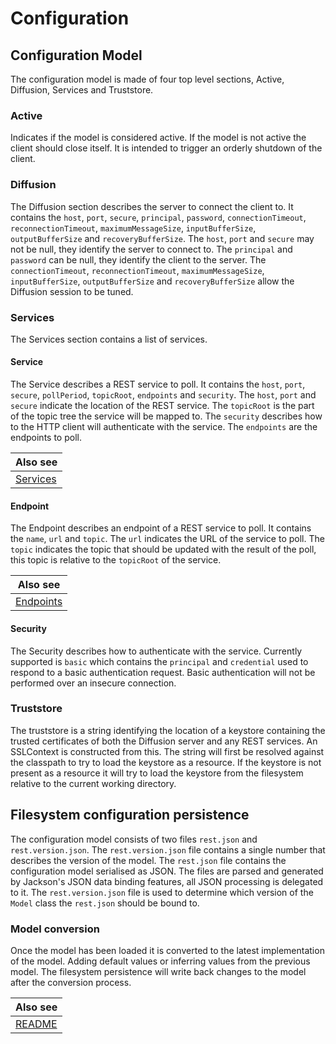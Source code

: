 # Configuration

## Configuration Model

The configuration model is made of four top level sections, Active, Diffusion, Services and Truststore.

### Active

Indicates if the model is considered active.
If the model is not active the client should close itself.
It is intended to trigger an orderly shutdown of the client.

### Diffusion

The Diffusion section describes the server to connect the client to.
It contains the `host`, `port`, `secure`, `principal`, `password`, `connectionTimeout`, `reconnectionTimeout`,
`maximumMessageSize`, `inputBufferSize`, `outputBufferSize` and `recoveryBufferSize`.
The `host`, `port` and `secure` may not be null, they identify the server to connect to.
The `principal` and `password` can be null, they identify the client to the server.
The `connectionTimeout`, `reconnectionTimeout`, `maximumMessageSize`, `inputBufferSize`, `outputBufferSize` and
`recoveryBufferSize` allow the Diffusion session to be tuned.

### Services

The Services section contains a list of services.

#### Service

The Service describes a REST service to poll.
It contains the `host`, `port`, `secure`, `pollPeriod`, `topicRoot`, `endpoints` and `security`.
The `host`, `port` and `secure` indicate the location of the REST service.
The `topicRoot` is the part of the topic tree the service will be mapped to.
The `security` describes how to the HTTP client will authenticate with the service.
The `endpoints` are the endpoints to poll.

| Also see |
| --- |
| [Services](documentation/Services.md) |

#### Endpoint

The Endpoint describes an endpoint of a REST service to poll.
It contains the `name`, `url` and `topic`.
The `url` indicates the URL of the service to poll.
The `topic` indicates the topic that should be updated with the result of the poll, this topic is relative to the
`topicRoot` of the service.

| Also see |
| --- |
| [Endpoints](documentation/Endpoints.md) |

#### Security

The Security describes how to authenticate with the service.
Currently supported is `basic` which contains the `principal` and `credential` used to respond to a basic
authentication request.
Basic authentication will not be performed over an insecure connection.

### Truststore

The truststore is a string identifying the location of a keystore containing the trusted certificates of both the
Diffusion server and any REST services.
An SSLContext is constructed from this.
The string will first be resolved against the classpath to try to load the keystore as a resource.
If the keystore is not present as a resource it will try to load the keystore from the filesystem relative to the
current working directory.

## Filesystem configuration persistence

The configuration model consists of two files `rest.json` and `rest.version.json`.
The `rest.version.json` file contains a single number that describes the version of the model.
The `rest.json` file contains the configuration model serialised as JSON.
The files are parsed and generated by Jackson's JSON data binding features, all JSON processing is delegated to it.
The `rest.version.json` file is used to determine which version of the `Model` class the `rest.json` should be bound to.

### Model conversion

Once the model has been loaded it is converted to the latest implementation of the model.
Adding default values or inferring values from the previous model.
The filesystem persistence will write back changes to the model after the conversion process.

| Also see |
| --- |
| [README](../README.md) |
